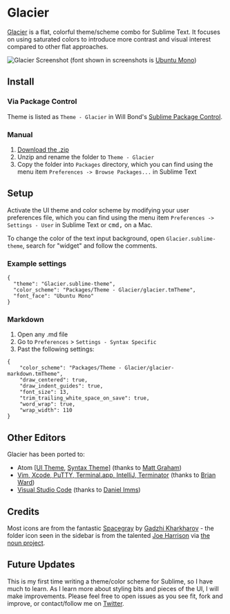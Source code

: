 # Glacier

[Glacier](http://glaciertheme.com) is a flat, colorful theme/scheme combo for Sublime Text. It focuses on using saturated colors to introduce more contrast and visual interest compared to other flat approaches.

![Glacier Screenshot](screenshot.png)
(font shown in screenshots is [Ubuntu Mono](http://font.ubuntu.com/))

## Install

### Via Package Control

Theme is listed as `Theme - Glacier` in Will Bond's [Sublime Package Control](https://sublime.wbond.net).

### Manual

1. [Download the .zip](https://github.com/joeyfigaro/glacier-theme/archive/master.zip)
2. Unzip and rename the folder to `Theme - Glacier`
3. Copy the folder into `Packages` directory, which you can find using the menu item `Preferences -> Browse Packages...` in Sublime Text

## Setup

Activate the UI theme and color scheme by modifying your user preferences file, which you can find using the menu item `Preferences -> Settings - User` in Sublime Text or <kbd>cmd</kbd><kbd>,</kbd> on a Mac.

To change the color of the text input background, open `Glacier.sublime-theme`, search for "widget" and follow the comments.

### Example settings
```
{
  "theme": "Glacier.sublime-theme",
  "color_scheme": "Packages/Theme - Glacier/glacier.tmTheme",
  "font_face": "Ubuntu Mono"
}
```

### Markdown

1. Open any .md file
2. Go to `Preferences` > `Settings - Syntax Specific`
3. Past the following settings:
```
{
	"color_scheme": "Packages/Theme - Glacier/glacier-markdown.tmTheme",
	"draw_centered": true,
	"draw_indent_guides": true,
	"font_size": 13,
	"trim_trailing_white_space_on_save": true,
	"word_wrap": true,
	"wrap_width": 110
}
```

## Other Editors

Glacier has been ported to:

- Atom \[[UI Theme](https://github.com/mattgraham/glacier-ui-atom), [Syntax Theme](https://github.com/mattgraham/glacier-syntax-atom)\] (thanks to [Matt Graham](https://github.com/mattgraham))
- [Vim, Xcode, PuTTY, Terminal.app, IntelliJ, Terminator](https://github.com/NSBrianWard/Glacier-Remixes) (thanks to [Brian Ward](https://github.com/NSBrianWard))
- [Visual Studio Code](https://github.com/Tyriar/vscode-theme-glacier) (thanks to [Daniel Imms](https://github.com/Tyriar))

## Credits

Most icons are from the fantastic [Spacegray](https://github.com/kkga/spacegray) by [Gadzhi Kharkharov](https://github.com/kkga/) - the folder icon seen in the sidebar is from the talented [Joe Harrison](http://thenounproject.com/joe_harrison/) via [the noun project](http://thenounproject.com/).

## Future Updates

This is my first time writing a theme/color scheme for Sublime, so I have much to learn. As I learn more about styling bits and pieces of the UI, I will make improvements. Please feel free to open issues as you see fit, fork and improve, or contact/follow me on [Twitter](http://twitter.com/joeyfigaro).
